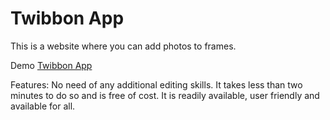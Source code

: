# Twibbon App

This is a website where you can add photos to frames.

Demo [Twibbon App](https://twibbons.vercel.app/)

Features: No need of any additional editing skills. It takes less than two minutes to do so and is free of cost. It is readily available, user friendly and available for all.

